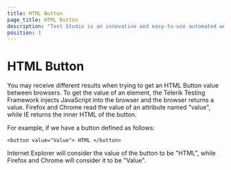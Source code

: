 ```yaml
---
title: HTML Button
page_title: HTML Button
description: "Test Studio is an innovative and easy-to-use automated web, WPF and load testing solution. Test Studio tests support essential technologies like ASP.NET AJAX, Silverlight, PHP and MVC. HTML5, Testing framework, functional testing, performance testing, load testing, exploratory testing, manual testing."
position: 1
---
```

# HTML Button

You may receive different results when trying to get an HTML Button value between browsers. To get the value of an element, the Telerik Testing Framework injects JavaScript into the browser and the browser returns a value. Firefox and Chrome read the value of an attribute named "value", while IE returns the inner HTML of the button.

For example, if we have a button defined as follows:

	<button value="Value"> HTML </button>

Internet Explorer will consider the value of the button to be "HTML", while Firefox and Chrome will consider it to be "Value".



